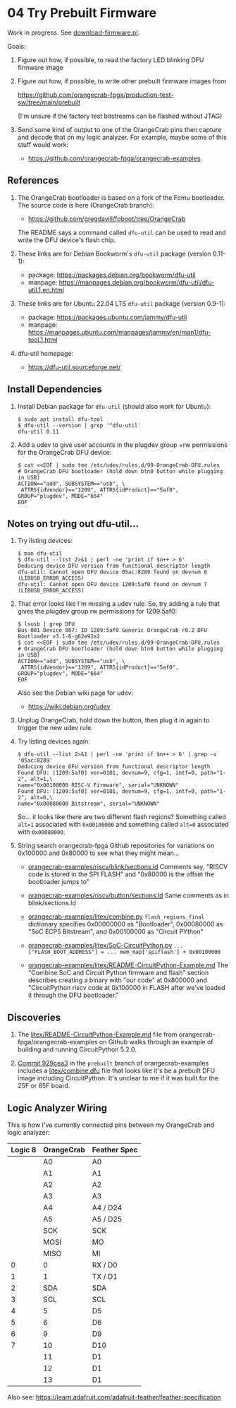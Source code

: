 # 04 Try Prebuilt Firmware

Work in progress. See [download-firmware.pl](download-firmware.pl).

Goals:

1. Figure out how, if possible, to read the factory LED blinking DFU firmware
   image

2. Figure out how, if possible, to write other prebuilt firmware images from

   https://github.com/orangecrab-fpga/production-test-sw/tree/main/prebuilt

   (I'm unsure if the factory test bitstreams can be flashed without JTAG)

3. Send some kind of output to one of the OrangeCrab pins then capture and
   decode that on my logic analyzer. For example, maybe some of this stuff
   would work:
   - https://github.com/orangecrab-fpga/orangecrab-examples


## References

1. The OrangeCrab bootloader is based on a fork of the Fomu bootloader. The
   source code is here (OrangeCrab branch):
   - https://github.com/gregdavill/foboot/tree/OrangeCrab

   The README says a command called `dfu-util` can be used to read and write
   the DFU device's flash chip.

2. These links are for Debian Bookworm's `dfu-util` package (version 0.11-1):
   - package: https://packages.debian.org/bookworm/dfu-util
   - manpage: https://manpages.debian.org/bookworm/dfu-util/dfu-util.1.en.html

3. These links are for Ubuntu 22.04 LTS `dfu-util` package (version 0.9-1):
   - package: https://packages.ubuntu.com/jammy/dfu-util
   - manpage: https://manpages.ubuntu.com/manpages/jammy/en/man1/dfu-tool.1.html

4. dfu-util homepage:
   - https://dfu-util.sourceforge.net/


## Install Dependencies

1. Install Debian package for `dfu-util` (should also work for Ubuntu):

    ```
    $ sudo apt install dfu-tool
    $ dfu-util --version | grep '^dfu-util'
    dfu-util 0.11
    ```

2. Add a udev to give user accounts in the plugdev group +rw permissions for
   the OrangeCrab DFU device:

    ```
    $ cat <<EOF | sudo tee /etc/udev/rules.d/99-OrangeCrab-DFU.rules
    # OrangeCrab DFU bootloader (hold down btn0 button while plugging in USB)
    ACTION=="add", SUBSYSTEM=="usb", \
     ATTRS{idVendor}=="1209", ATTRS{idProduct}=="5af0", GROUP="plugdev", MODE="664"
    EOF
    ```


## Notes on trying out dfu-util...

1. Try listing devices:

    ```
    $ man dfu-util
    $ dfu-util --list 2>&1 | perl -ne 'print if $n++ > 6'
    Deducing device DFU version from functional descriptor length
    dfu-util: Cannot open DFU device 05ac:8289 found on devnum 6 (LIBUSB_ERROR_ACCESS)
    dfu-util: Cannot open DFU device 1209:5af0 found on devnum 7 (LIBUSB_ERROR_ACCESS)
    ```

2. That error looks like I'm missing a udev rule. So, try adding a rule that
   gives the plugdev group rw permissions for 1209:5af0:

    ```
    $ lsusb | grep DFU
    Bus 001 Device 007: ID 1209:5af0 Generic OrangeCrab r0.2 DFU Bootloader v3.1-6-g62e92e2
    $ cat <<EOF | sudo tee /etc/udev/rules.d/99-OrangeCrab-DFU.rules
    # OrangeCrab DFU bootloader (hold down btn0 button while plugging in USB)
    ACTION=="add", SUBSYSTEM=="usb", \
     ATTRS{idVendor}=="1209", ATTRS{idProduct}=="5af0", GROUP="plugdev", MODE="664"
    EOF
    ```

   Also see the Debian wiki page for udev:
   - https://wiki.debian.org/udev

3. Unplug OrangeCrab, hold down the button, then plug it in again to trigger
   the new udev rule.

4. Try listing devices again:

    ```
    $ dfu-util --list 2>&1 | perl -ne 'print if $n++ > 6' | grep -v '05ac:8289'
    Deducing device DFU version from functional descriptor length
    Found DFU: [1209:5af0] ver=0101, devnum=9, cfg=1, intf=0, path="1-2", alt=1,\
    name="0x00100000 RISC-V Firmware", serial="UNKNOWN"
    Found DFU: [1209:5af0] ver=0101, devnum=9, cfg=1, intf=0, path="1-2", alt=0,\
    name="0x00080000 Bitstream", serial="UNKNOWN"
    ```

    So... it looks like there are two different flash regions? Something called
    `alt=1` associated with `0x00100000` and something called `alt=0`
    associated with `0x00080000`.

5. String search orangecrab-fpga Github repositories for variations on 0x100000
   and 0x80000 to see what they might mean...

   - [orangecrab-examples/riscv/blink/sections.ld](https://github.com/orangecrab-fpga/orangecrab-examples/blob/9006469bd5873228244a693d380d6f20e7398a7d/riscv/blink/sections.ld#L6-L11)
     Comments say, "RISCV code is stored in the SPI FLASH" and "0x80000 is the
     offset the bootloader jumps to"

   - [orangecrab-examples/riscv/button/sections.ld](https://github.com/orangecrab-fpga/orangecrab-examples/blob/9006469bd5873228244a693d380d6f20e7398a7d/riscv/button/sections.ld#L6-L11)
     Same comments as in blink/sections.ld

   - [orangecrab-examples/litex/combine.py](https://github.com/orangecrab-fpga/orangecrab-examples/blob/9006469bd5873228244a693d380d6f20e7398a7d/litex/combine.py#L10-L12)
     `flash_regions_final` dictionary specifies 0x00000000 as "Bootloader",
     0x00080000 as "SoC ECP5 Bitstream", and 0x00100000 as "Circuit PYthon"

   - [orangecrab-examples/litex/SoC-CircuitPython.py](https://github.com/orangecrab-fpga/orangecrab-examples/blob/9006469bd5873228244a693d380d6f20e7398a7d/litex/SoC-CircuitPython.py#L271)
     `...["FLASH_BOOT_ADDRESS"] = ... mem_map['spiflash'] + 0x00100000`

   - [orangecrab-examples/litex/README-CircuitPython-Example.md](https://github.com/orangecrab-fpga/orangecrab-examples/blob/9006469bd5873228244a693d380d6f20e7398a7d/litex/README-CircuitPython-Example.md#combine-soc-and-circuit-python-firmware-and-flash)
     The "Combine SoC and Circuit Python firmware and flash" section describes
     creating a binary with "our code" at 0x800000 and "CircuitPython riscv
     code at 0x100000 in FLASH after we've loaded it through the DFU
     bootloader."


## Discoveries

1. The
   [litex/README-CircuitPython-Example.md](https://github.com/orangecrab-fpga/orangecrab-examples/blob/main/litex/README-CircuitPython-Example.md)
   file from orangecrab-fpga/orangecrab-examples on Github walks through an
   example of building and running CircuitPython 5.2.0.

2. [Commit 929cea3](https://github.com/orangecrab-fpga/orangecrab-examples/commit/929cea3d7e4a538bcfd15ba487cd1dc8b165fee9)
   in the `prebuilt` branch of orangecrab-examples includes a
   [litex/combine.dfu](https://github.com/orangecrab-fpga/orangecrab-examples/blob/929cea3d7e4a538bcfd15ba487cd1dc8b165fee9/litex/combine.dfu)
   file that looks like it's be a prebuilt DFU image including CircuitPython.
   It's unclear to me if it was built for the 25F or 85F board.

<!-- raw combine.dfu
https://github.com/orangecrab-fpga/orangecrab-examples/raw/929cea3d7e4a538bcfd15ba487cd1dc8b165fee9/litex/combine.dfu
-->


## Logic Analyzer Wiring

This is how I've currently connected pins between my OrangeCrab and logic
analyzer:

| Logic 8 | OrangeCrab | Feather Spec |
| ------- | ---------- | ------------ |
|   | A0   | A0  |
|   | A1   | A1  |
|   | A2   | A2  |
|   | A3   | A3  |
|   | A4   | A4 / D24 |
|   | A5   | A5 / D25 |
|   | SCK  | SCK |
|   | MOSI | MO  |
|   | MISO | MI  |
| 0 | 0    | RX / D0 |
| 1 | 1    | TX / D1 |
| 2 | SDA  | SDA |
| 3 | SCL  | SCL |
| 4 | 5    | D5  |
| 5 | 6    | D6  |
| 6 | 9    | D9  |
| 7 | 10   | D10 |
|   | 11   | D1 |
|   | 12   | D1 |
|   | 13   | D1 |

Also see: https://learn.adafruit.com/adafruit-feather/feather-specification
